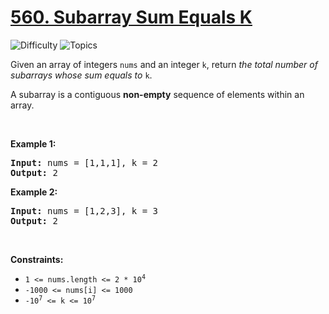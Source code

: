 # [560. Subarray Sum Equals K](https://leetcode.com/problems/subarray-sum-equals-k)

![Difficulty](https://img.shields.io/badge/Difficulty-Medium-blue.svg) ![Topics](https://img.shields.io/badge/Topics-Array,%20Hash%20Table,%20Prefix%20Sum-orange.svg)
<br/>

<p>Given an array of integers <code>nums</code> and an integer <code>k</code>, return <em>the total number of subarrays whose sum equals to</em> <code>k</code>.</p>

<p>A subarray is a contiguous <strong>non-empty</strong> sequence of elements within an array.</p>

<p>&nbsp;</p>
<p><strong class="example">Example 1:</strong></p>
<pre><strong>Input:</strong> nums = [1,1,1], k = 2
<strong>Output:</strong> 2
</pre><p><strong class="example">Example 2:</strong></p>
<pre><strong>Input:</strong> nums = [1,2,3], k = 3
<strong>Output:</strong> 2
</pre>
<p>&nbsp;</p>
<p><strong>Constraints:</strong></p>

<ul>
	<li><code>1 &lt;= nums.length &lt;= 2 * 10<sup>4</sup></code></li>
	<li><code>-1000 &lt;= nums[i] &lt;= 1000</code></li>
	<li><code>-10<sup>7</sup> &lt;= k &lt;= 10<sup>7</sup></code></li>
</ul>

